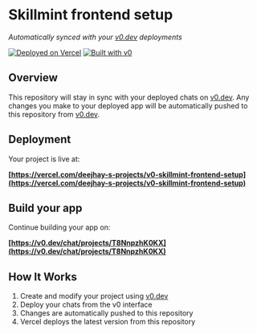 # Skillmint frontend setup

*Automatically synced with your [v0.dev](https://v0.dev) deployments*

[![Deployed on Vercel](https://img.shields.io/badge/Deployed%20on-Vercel-black?style=for-the-badge&logo=vercel)](https://vercel.com/deejhay-s-projects/v0-skillmint-frontend-setup)
[![Built with v0](https://img.shields.io/badge/Built%20with-v0.dev-black?style=for-the-badge)](https://v0.dev/chat/projects/T8NnpzhK0KX)

## Overview

This repository will stay in sync with your deployed chats on [v0.dev](https://v0.dev).
Any changes you make to your deployed app will be automatically pushed to this repository from [v0.dev](https://v0.dev).

## Deployment

Your project is live at:

**[https://vercel.com/deejhay-s-projects/v0-skillmint-frontend-setup](https://vercel.com/deejhay-s-projects/v0-skillmint-frontend-setup)**

## Build your app

Continue building your app on:

**[https://v0.dev/chat/projects/T8NnpzhK0KX](https://v0.dev/chat/projects/T8NnpzhK0KX)**

## How It Works

1. Create and modify your project using [v0.dev](https://v0.dev)
2. Deploy your chats from the v0 interface
3. Changes are automatically pushed to this repository
4. Vercel deploys the latest version from this repository